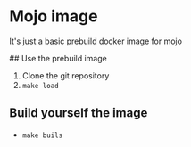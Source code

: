 # Mojo image

It's just a basic prebuild docker image for mojo

## Use the prebuild image

1. Clone the git repository
2. `make load`

## Build yourself the image

- `make buils` 
